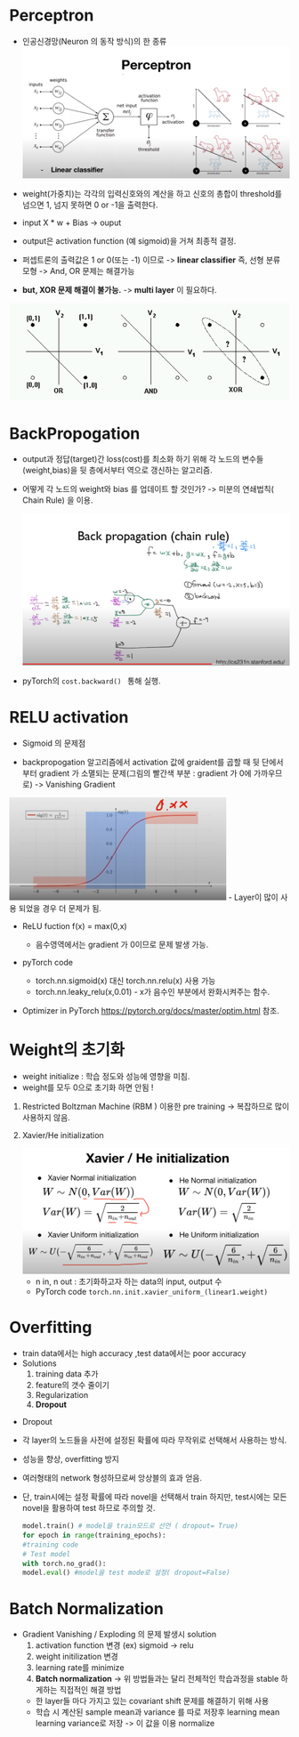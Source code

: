 # Perceptron
 - 인공신경망(Neuron 의 동작 방식)의 한 종류
   <img src="img/deep1.PNG">
  
 - weight(가중치)는 각각의 입력신호와의 계산을 하고 신호의 총합이 threshold를 넘으면 1, 넘지 못하면 0 or -1을 출력한다. 
 - input X * w + Bias -> ouput 
 - output은 activation function (예 sigmoid)을 거쳐 최종적 결정.
 * 퍼셉트론의 출력값은 1 or 0(또는 -1) 이므로
  -> **linear classifier**  즉, 선형 분류 모형 -> And, OR 문제는 해결가능
  
 * **but, XOR 문제 해결이 불가능.** -> **multi layer** 이 필요하다.
 <img src="img/xor2.gif">
 
# BackPropogation 
- output과 정답(target)간 loss(cost)를 최소화 하기 위해 각 노드의 변수들(weight,bias)을 뒷 층에서부터 역으로 갱신하는 알고리즘.
- 어떻게 각 노드의 weight와 bias 를 업데이트 할 것인가?
  -> 미분의 연쇄법칙( Chain Rule) 을 이용.
  
  <img src="img/back.PNG">
- pyTorch의 ``cost.backward() `` 통해 실행.

# RELU activation
* Sigmoid 의 문제점
 - backpropogation 알고리즘에서 activation 값에 graident를 곱할 때
 뒷 단에서 부터 gradient 가 소멸되는 문제(그림의 빨간색 부분 :  gradient 가 0에 가까우므로)  -> Vanishing Gradient
 <img src="img/sig1.PNG">
 - Layer이 많이 사용 되었을 경우 더 문제가 됨.
 
* ReLU fuction
		                    f(x) = max(0,x)
	-  음수영역에서는 gradient 가 0이므로 문제 발생 가능.
* pyTorch code
	- torch.nn.sigmoid(x) 대신 torch.nn.relu(x) 사용 가능
	- torch.nn.leaky_relu(x,0.01) - x가 음수인 부분에서 완화시켜주는 함수.

* Optimizer in PyTorch
  https://pytorch.org/docs/master/optim.html  참조.

# Weight의 초기화
- weight initialize : 학습 정도와 성능에 영향을 미침.
- weight를 모두 0으로 초기화 하면 안됨 !
1. Restricted Boltzman Machine (RBM ) 이용한 pre training
 -> 복잡하므로 많이 사용하지 않음.
2. Xavier/He initialization 
	
	<img src="img/init.PNG">
	
	* n in, n out : 초기화하고자 하는 data의 input, output 수
	* PyTorch code
	``torch.nn.init.xavier_uniform_(linear1.weight)``

# Overfitting
- train data에서는 high accuracy ,test data에서는 poor accuracy 
- Solutions
	 1. training data 추가
	 2. feature의 갯수 줄이기
	 3. Regularization
	 4. **Dropout**
* Dropout
 - 각 layer의 노드들을 사전에 설정된 확률에 따라 무작위로 선택해서 사용하는 방식.
 - 성능을 향상, overfitting 방지
 - 여러형태의 network 형성하므로써 앙상블의 효과 얻음.
 - 단, train시에는 설정 확률에 따라 novel을 선택해서 train 하지만,
   test시에는 모든 novel을 활용하여 test 하므로 주의할 것.
   
   	```python
   model.train() # model을 train모드로 선언 ( dropout= True)
   for epoch in range(training_epochs):
	#training code
	# Test model
	with torch.no_grad():
	model.eval() #model을 test mode로 설정( dropout=False)
	```

# Batch Normalization
- Gradient Vanishing / Exploding 의 문제 발생시 solution
	1. activation function 변경 (ex) sigmoid -> relu
	2. weight initilization 변경
	3. learning rate를 minimize
	4. **Batch normalization**
	-> 위 방법들과는 달리 전체적인 학습과정을 stable 하게하는 직접적인 해결 방법
	- 한 layer들 마다 가지고 있는 covariant shift 문제를 해결하기 위해 사용
	- 학습 시 계산된 sample mean과 variance 를 따로 저장후 
	learning mean learning variance로 저장 -> 이 값을 이용 normalize
 
